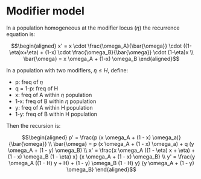 # Modifier model

In a population homogeneous at the modifier locus ($\eta$) the recurrence equation is:

$$\begin{aligned}
x' = x \cdot \frac{\omega_A}{\bar{\omega}} \cdot ((1-\eta)x+\eta) + (1-x) \cdot \frac{\omega_B}{\bar{\omega}} \cdot (1-\eta)x \\
\bar{\omega} = x \omega_A + (1-x) \omega_B
\end{aligned}$$

In a population with two modifiers, $\eta \le H$, define:

- p: freq of $\eta$
- q = 1-p: freq of H
- x: freq of A within $\eta$ population
- 1-x: freq of B within $\eta$ population
- y: freq of A within H population
- 1-y: freq of B within H population

Then the recursion is:

$$\begin{aligned}
p' = \frac{p (x  \omega_A + (1 - x) \omega_a)}{\bar{\omega}} \\
\bar{\omega} = p (x  \omega_A + (1 - x) \omega_a) + q (y \omega_A +  (1 - y) \omega_B) \\
x' = \frac{x \omega_A ((1 - \eta) x + \eta) + (1 - x) \omega_B (1 - \eta) x}
    {x  \omega_A + (1 - x) \omega_B}  \\
y' = \frac{y \omega_A ((1 - H) y + H) + (1 - y) \omega_B (1 - H) y}
    {y \omega_A + (1 - y) \omega_B}
\end{aligned}$$
